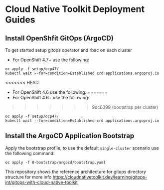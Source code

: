 # Cloud Native Toolkit Deployment Guides


## Install OpenShfit GitOps (ArgoCD)
To get started setup gitops operator and rbac on each cluster

- For OpenShift 4.7+ use the following:
```
oc apply -f setup/ocp47/
kubectl wait --for=condition=Established crd applications.argoproj.io
```

<<<<<<< HEAD
- For OpenShift 4.6 use the following:
=======
- For OpenShift 4.6+ use the following:
>>>>>>> 9dc6399 (bootstrap per cluster)
```
oc apply -f setup/ocp47/
kubectl wait --for=condition=Established crd applications.argoproj.io
```

## Install the ArgoCD Application Bootstrap
Apply the bootstrap profile, to use the default `single-cluster` scenario use the following command:
```
oc apply -f 0-bootstrap/argocd/bootstrap.yaml
```



This repository shows the reference architecture for gitops directory structure for more info https://cloudnativetoolkit.dev/learning/gitops-int/gitops-with-cloud-native-toolkit

